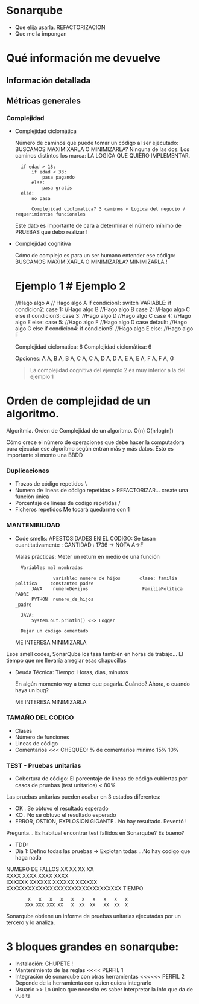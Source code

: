 # Sonarqube

- Que elija usarla. REFACTORIZACION
- Que me la impongan

# Qué información me devuelve

## Información detallada

## Métricas generales

### Complejidad

- Complejidad ciclomática
  
  Número de caminos que puede tomar un código al ser ejecutado: BUSCAMOS MAXIMIXARLA O MINIMIZARLA?
  Ninguna de las dos. Los caminos distintos los marca: LA LOGICA QUE QUIERO IMPLEMENTAR.
      
        if edad > 18:
            if edad < 33:
                pasa pagando
            else:
                pasa gratis 
        else:
            no pasa 
            
            Complejidad ciclomatica? 3 caminos < Logica del negocio / requerimientos funcionales

  Este dato es importante de cara a determinar el número mínimo de PRUEBAS que debo realizar !

- Complejidad cognitiva
  
  Cómo de complejo es para un ser humano entender ese código:  BUSCAMOS MAXIMIXARLA O MINIMIZARLA?
    MINIMIZARLA !

    # Ejemplo 1                                  # Ejemplo 2
    
    //Hago algo A                                // Hago algo A
    if condicion1:                               switch VARIABLE:
        if condicion2:                              case 1: //Hago algo B
            //Hago algo B                           case 2: //Hago algo C
        else if condicion3:                         case 3: //Hago algo D
            //Hago algo C                           case 4: //Hago algo E
        else:                                       case 5: //Hago algo F
            //Hago algo D                           case default: //Hago algo G
    else if condicion4:
        if condicion5:
            //Hago algo E
        else:
            //Hago algo F
    
    Complejidad ciclomatica: 6                  Complejidad ciclomática: 6
    
    Opciones:   A                                   A, B
                A, B                                A, C
                A, C                                A, D
                A, D                                A, E
                A, E                                A, F
                A, F                                A, G

    > La complejidad cognitiva del ejemplo 2 es muy inferior a la del ejemplo 1


# Orden de complejidad de un algoritmo. 

Algoritmia. Orden de Complejidad de un algoritmo. O(n) O(n·log(n)) 

Cómo crece el número de operaciones que debe hacer la computadora para ejecutar 
ese algoritmo según entran más y más datos.
Esto es importante si monto una BBDD

### Duplicaciones

- Trozos de código repetidos                  \
- Numero de lineas de código repetidas         >  REFACTORIZAR... create una función única
- Porcentaje de lineas de codigo repetidas    /
- Ficheros repetidos                          Me tocará quedarme con 1

### MANTENIBILIDAD

- Code smells: APESTOSIDADES EN EL CODIGO: Se tasan cuantitativamente : CANTIDAD : 1736 -> NOTA A->F
    
    Malas prácticas: 
        Meter un return en medio de una función 

        Variables mal nombradas
                    
                    variable: numero de hijos       clase: familia politica     constante: padre
            JAVA    numeroDeHijos                    FamiliaPolitica                PADRE
            PYTHON  numero_de_hijos                                                 _padre
        
        JAVA:
            System.out.println() <-> Logger
    
        Dejar un código comentado

  ME INTERESA MINIMIZARLA

Esos smell codes, SonarQube los tasa también en horas de trabajo... El tiempo que me llevaría arreglar esas chapucillas

- Deuda Técnica: Tiempo: Horas, dias, minutos

  En algún momento voy a tener que pagarla. Cuándo? Ahora, o cuando haya un bug?
  
  ME INTERESA MINIMIZARLA
 
### TAMAÑO DEL CODIGO

- Clases
- Número de funciones
- Lineas de código
- Comentarios <<< CHEQUEO: % de comentarios mínimo 15% 10%

### TEST - Pruebas unitarias

- Cobertura de código: El porcentaje de lineas de código cubiertas por casos de pruebas (test unitarios) < 80%

Las pruebas unitarias pueden acabar en 3 estados diferentes:
- OK . Se obtuvo el resultado esperado
- KO . No se obtuvo el resultado esperado
- ERROR, OSTION, EXPLOSION GIGANTE . No hay resultado. Reventó !

Pregunta... Es habitual encontrar test fallidos en Sonarqube? Es bueno?
- TDD:
- Dia 1: Defino todas las pruebas -> Explotan todas ...No hay codigo que haga nada

NUMERO DE FALLOS
            XX      XX      XX      XX      
            XXXX    XXXX    XXXX    XXXX    
            XXXXXX  XXXXXX  XXXXXX  XXXXXX  
            XXXXXXXXXXXXXXXXXXXXXXXXXXXXXXXX
                                                TIEMPO
                                                
            X   X   X   X   X   X   X   X   X   X   
           XXX XXX XXX XX   X  XX  XX   XX  XX  X

Sonarqube obtiene un informe de pruebas unitarias ejecutadas por un tercero y lo analiza.


# 3 bloques grandes en sonarqube:

- Instalación: CHUPETE !
- Mantenimiento de las reglas <<<<  PERFIL 1
- Integración de sonarqube con otras herramientas <<<<<< PERFIL 2   Depende de la herramienta con quien quiera integrarlo
- Usuario >> Lo único que necesito es saber interpretar la info que da de vuelta
